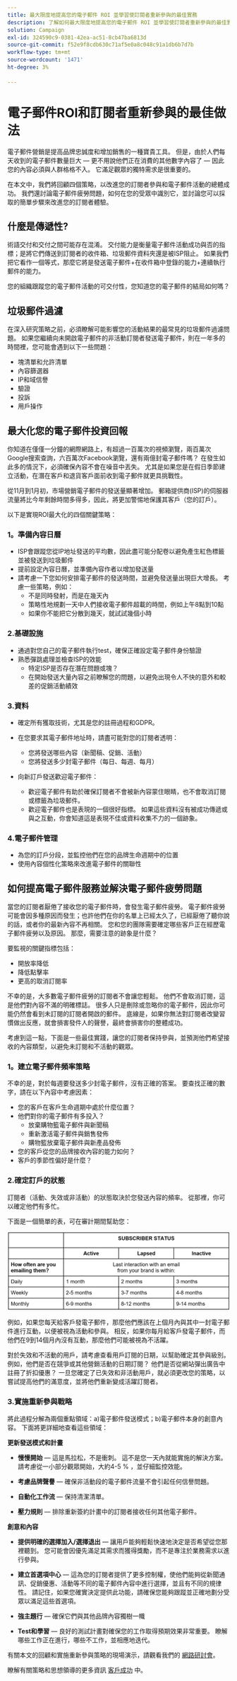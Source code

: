 ```yaml
---
title: 最大限度地提高您的電子郵件 ROI 並學習使訂閱者重新參與的最佳實務
description: 了解如何最大限度地提高您的電子郵件 ROI 並學習使訂閱者重新參與的最佳實務。 瞭解提高訂閱者參與度的策略，並瞭解電子郵件促銷活動的整體成功。
solution: Campaign
exl-id: 324590c9-0381-42ea-ac51-8cb47ba6813d
source-git-commit: f52e9f8cdb630c71af5e0a8c048c91a1db6b7d7b
workflow-type: tm+mt
source-wordcount: '1471'
ht-degree: 3%

---
```


# 電子郵件ROI和訂閱者重新參與的最佳做法

電子郵件營銷是提高品牌忠誠度和增加銷售的一種寶貴工具。 但是，由於人們每天收到的電子郵件數量巨大 — 更不用說他們正在消費的其他數字內容了 — 因此您的內容必須與人群格格不入。 它滿足觀眾的獨特需求是很重要的。

在本文中，我們將回顧四個策略，以改進您的訂閱者參與和電子郵件活動的總體成功。 我們還討論電子郵件疲勞問題，如何在您的受眾中識別它，並討論您可以採取的簡單步驟來改進您的訂閱者體驗。

## 什麼是傳遞性?

術語交付和交付之間可能存在混淆。 交付能力是衡量電子郵件活動成功與否的指標；是將它們傳送到訂閱者的收件箱、垃圾郵件資料夾還是被ISP阻止。 如果我們把它看作一個等式，那麼它將是發送電子郵件+在收件箱中登錄的能力+連續執行郵件的能力。

您的組織跟蹤您的電子郵件活動的可交付性，您知道您的電子郵件的結局如何嗎？

## 垃圾郵件過濾

在深入研究策略之前，必須瞭解可能影響您的活動結果的最常見的垃圾郵件過濾問題。 如果您繼續向未開啟電子郵件的非活動訂閱者發送電子郵件，則在一年多的時間裡，您可能會遇到以下一些問題：

* 塊清單和允許清單
* 內容篩選器
* IP和域信譽
* 驗證
* 投訴
* 用戶操作

## 最大化您的電子郵件投資回報

你知道在僅僅一分鐘的網際網路上，有超過一百萬次的視頻瀏覽，兩百萬次Google搜索查詢，六百萬次Facebook瀏覽，還有兩億封電子郵件嗎？ 在發生如此多的情況下，必須確保內容不會在噪音中丟失。 尤其是如果您是在假日季節建立活動，在潛在客戶和退貨客戶面前收到電子郵件就更具挑戰性。

從11月到1月初，市場營銷電子郵件的發送量顯著增加。 郵箱提供商(ISP)的伺服器流量將比今年剩餘時間多得多，因此，將更加警惕地保護其客戶（您的訂戶）。

以下是實現ROI最大化的四個關鍵策略：

### 1。準備內容日曆

* ISP會跟蹤您從IP地址發送的平均數，因此盡可能分配卷以避免產生紅色標籤並被發送到垃圾郵件
* 提前設定內容日曆，並準備內容作者以增加發送量
* 請考慮一下您如何安排電子郵件的發送時間，並避免發送量出現巨大增長。 考慮一些策略，例如：
   * 不是同時發射，而是在幾天內
   * 策略性地規劃一天中人們接收電子郵件超載的時間，例如上午8點到10點
   * 如果你不能把它分散到幾天，就試試幾個小時

### 2.基礎設施

* 通過對您自己的電子郵件執行test，確保正確設定電子郵件身份驗證
* 熟悉彈跳處理並檢查ISP的效能
   * 特定ISP是否存在潛在問題或塊？
   * 在開始發送大量內容之前瞭解您的問題，以避免出現令人不快的意外和較差的促銷活動績效

### 3.資料

* 確定所有獲取技術，尤其是您的註冊過程和GDPR。
* 在您要求其電子郵件地址時，請盡可能對您的訂閱者透明：
   * 您將發送哪些內容（新聞稿、促銷、活動）
   * 您將發送多少封電子郵件（每日、每週、每月）

* 向新訂戶發送歡迎電子郵件：
   * 歡迎電子郵件有助於確保訂閱者不會被新內容蒙住眼睛，也不會取消訂閱或標籤為垃圾郵件。
   * 歡迎電子郵件也是表現的一個很好指標。 如果這些資料沒有被成功傳遞或與之互動，你會知道這是表現不佳或資料收集不力的一個跡象。

### 4.電子郵件管理

* 為您的訂戶分段，並監控他們在您的品牌生命週期中的位置
* 使用內容個性化策略來改進電子郵件的關聯性

## 如何提高電子郵件服務並解決電子郵件疲勞問題

當您的訂閱者厭倦了接收您的電子郵件時，會發生電子郵件疲勞。 電子郵件疲勞可能會因多種原因而發生；也許他們在你的名單上已經太久了，已經厭倦了聽你說的話，或者你的最新內容不再相關。 您和您的團隊需要確定哪些客戶正在經歷電子郵件疲勞以及原因。 那麼，需要注意的跡象是什麼？

要監視的關鍵指標包括：

* 開放率降低
* 降低點擊率
* 更高的取消訂閱率

不幸的是，大多數電子郵件疲勞的訂閱者不會讓您輕鬆。 他們不會取消訂閱，這是他們對內容不滿的明確標誌。 很多人只是刪除或忽略你的電子郵件，因此你可能仍然會看到未訂閱的訂閱者開啟的郵件。 底線是，如果你無法對訂閱者改變習慣做出反應，就會損害發件人的聲譽，最終會損害你的整體成功。

考慮到這一點，下面是一些最佳實踐，讓您的訂閱者保持參與，並預測他們希望接收的內容類型，以避免未訂閱和不活動的觀眾。

### 1。建立電子郵件頻率策略

不幸的是，對於每週要發送多少封電子郵件，沒有正確的答案。 要查找正確的數字，請在以下內容中考慮因素：

* 您的客戶在客戶生命週期中處於什麼位置？
* 他們對你的電子郵件有多投入？
   * 放棄購物籃電子郵件與新聞稿
   * 重新激活電子郵件與銷售發佈
   * 購物籃放棄電子郵件與新產品發佈
* 您的客戶從您的品牌接收內容的能力如何？
* 客戶的季節性偏好是什麼？

### 2.確定訂戶的狀態

訂閱者（活動、失效或非活動）的狀態取決於您發送內容的頻率。 從那裡，你可以確定他們有多忙。

下面是一個簡單的表，可在審計期間幫助您：

![訂戶狀態](assets/subscriber-status.png)

例如，如果您每天給客戶發電子郵件，那麼他們應該在上個月內與其中一封電子郵件進行互動，以便被視為活動和參與。 相反，如果你每月給客戶發電子郵件，而他們在9到14個月內沒有互動，那麼他們可能被視為不活躍。

對於失效和不活動的用戶，請考慮查看用戶訂閱的日期，以幫助確定其參與級別。 例如，他們是否在競爭或其他營銷活動的日期訂閱？ 他們是否從網站彈出廣告中註冊了折扣優惠？ 一旦您確定了已失效和非活動用戶，就必須更改您的策略，以嘗試提高他們的滿意度，並將他們重新變成活躍訂閱者。

### 3.實施重新參與戰略

將此過程分解為兩個重點領域：a)電子郵件發送模式；b)電子郵件本身的創意內容。 下面將更詳細地查看這些領域：

**更新發送模式和計畫**

* **慢慢開始**  — 這是馬拉松，不是衝刺。 這不是您一天內就能實施的解決方案。 請考慮從一小部分觀眾開始，大約4-5 % ，並仔細監控效能。

* **考慮品牌聲譽**  — 確保非活動段的電子郵件流量不會引起任何信譽問題。

* **自動化工作流**  — 保持清潔清單。

* **壓力規則**  — 排除重新簽約計畫中的訂閱者接收任何其他電子郵件。

**創意和內容**

* **提供明確的選擇加入/選擇退出**  — 讓用戶能夠輕鬆快速地決定是否希望從您那裡聽到。 您可能會因優先滿足其需求而獲得獎勵，而不是專注於業務需求以進行參與。

* **建立首選項中心**  — 這為您的訂閱者提供了更多控制權，使他們能夠從新聞通訊、促銷優惠、活動等不同的電子郵件內容中進行選擇，並且有不同的規律性。 請記住，如果您確實決定提供此功能，請確保您能夠跟蹤並正確地劃分受眾以滿足這些首選項。

* **強主題行**  — 確保它們與其他品牌內容獨樹一幟

* **Test和學習**  — 良好的測試計畫對確保您的工作取得預期效果非常重要。 瞭解哪些工作正在進行，哪些不工作，並相應地迭代。

有關本文的回顧和實施重新參與策略的現場演示，請觀看我們的 [網路研討會](https://adobecustomersuccess.adobeconnect.com/pm8goho13xuy/)。

瞭解有關策略和思想領導的更多資訊 [客戶成功](https://experienceleague.adobe.com/docs/customer-success/customer-success/overview.html) 中。
